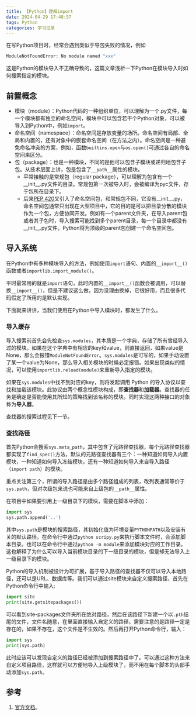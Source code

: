 ```yaml
---
title: 【Python】理解import
date: 2024-04-29 17:48:57
tags: Python
categories: 学习记录
---
```


在写Python项目时，经常会遇到类似于导包失败的情况，例如

```bash
ModuleNotFoundError: No module named "xxx"
```

这是Python的模块导入不正确导致的，这篇文章浅析一下Python在模块导入时如何搜索指定的模块。

## 前置概念

- 模块（module）：Python代码的一种组织单位，可以理解为一个.py文件，每一个模块都有独立的命名空间，模块中可以包含若干个Python对象，可以被导入到Python中，例如`import`。<!-- more -->
- 命名空间（namespace）：命名空间是存放变量的场所。命名空间有局部、全局和内置的，还有对象中的嵌套命名空间（在方法之内）。命名空间是一种避免命名冲突的方案，例如，函数`builtins.open`与`os.open()`可通过各自的命名空间来区分。
- 包（package）：也是一种模块，不同的是他可以包含子模块或递归地包含子包。从技术层面上讲，包是包含了`__path__`属性的模块。
  - 平常接触的是常规包（regular package），可以理解为包含有一个__init__.py文件的目录。常规包第一次被导入时，会被编译为pyc文件，存于包所在目录下。
  - 后来[PEP 420](https://peps.python.org/pep-0420/)又引入了命名空间包，和常规包不同，它没有__init__.py，命名空间包通常只出现在大型项目中，它的目的是可以把目录分散的模块作为一个包，方便协同开发。例如有一个parent文件夹，在导入parent包或者其子包时，导入搜索可能找到多个parent目录，每一个目录中都没有__init__.py文件，Python将为顶级的parent包创建一个命名空间包。

## 导入系统

在Python中有多种模块导入的方法，例如使用`import`语句、内置的`__import__()`函数或者`importlib.import_module()`。

平时最常用的就是`import`语句，此时内置的`__import__()`函数会被调用，可以替换`__import__()`，但是不建议这么做，因为没理由换掉，它很好用，而且很多代码假定了所用的是默认实现。

下面就来讲讲，当我们使用在Python中导入模块时，都发生了什么。

### 导入缓存

导入搜索前首先会先检查`sys.modules`，其本质是一个字典，存储了所有曾经导入过的模块。如果在这个字典中有相应的key和value，则直接返回，如果value是None，那么会报错`ModuleNotFoundError`。`sys.modules`是可写的，如果手动设置了某一个value为None，那么导入相关模块的时候必定报错。如果出现类似的情况，可以使用`importlib.reload(module)`来重新导入指定的模块。

如果在`sys.modules`中找不到对应的key，则将发起调用 Python 的导入协议以查找和加载该模块。此协议由两个概念性模块构成，即**查找器**和**加载器**。查找器的任务是确定是否能使用其所知的策略找到该名称的模块。同时实现这两种接口的对象称为**导入器**。

查找器的搜索过程见下一节。

### 查找路径

首先Python会搜索`sys.meta_path`，其中包含了元路径查找器，每个元路径查找器都实现了`find_spec()`方法，默认的元路径查找器有三个：一种知道如何导入内置模块，一种知道如何导入冻结模块，还有一种知道如何导入来自导入路径（`import path`）的模块。

重点关注第三个，所谓的导入路径是由多个路径组成的列表，改列表通常等价于`sys.path`，但对次级包来说也可能来自上级包的`__path__`属性。

在项目中如果要引用上一级目录下的模块，需要在脚本中添加：

```python
import sys
sys.path.append('..')
```

其中`sys.path`是模块的搜索路径，其初始化值为环境变量`PYTHONPATH`以及安装有关的默认路径。在命令行中通过`python scripy.py`来执行脚本文件时，会添加脚本目录。也可以在命令行中通过`python -m module`来添加模块对应的工作目录。这也解释了为什么可以导入当前模块目录的下一级目录的模块，但是却无法导入上一级目录下的模块。

Python的导入机制被设计为可扩展，基于导入路径的查找器不仅可以导入本地路径，还可以是URL、数据库等。我们可以通过site模块来自定义搜索路径，首先在Python命令行中输入:

```python
import site
print(site.getsitepackages())
```

可以看到site-packages文件夹所在绝对路径，然后在该路径下新建一个以`.pth`结尾的文件，文件名随意，在里面直接输入自定义的路径，需要注意的是路径一定是存在的，如果不存在，这个文件是不生效的。然后再打开Python命令行，输入：

```python
import sys
print(sys.path)
```

此时应该可以发现自定义的路径已经被添加到搜索路径中了。可以通过这种方法来自定义项目路径，这样就可以方便地导入上级模块了，而不用在每个脚本的头部手动添加`sys.path`。

## 参考

1. [官方文档](https://docs.python.org/zh-cn/3/reference/import.html)。
